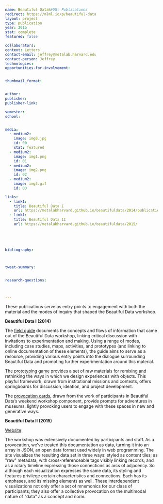 ```yaml
---
name: Beautiful Data&#58; Publications
redirect: https://mlml.io/p/beautiful-data
layout: project
type: publication
year: 2015
stat: complete
featured: false

collaborators:
context: Letters
contact-email: jeffrey@metalab.harvard.edu
contact-person: Jeffrey
technologies:
opportunities-for-involvement:


thumbnail_format:


author:
publisher:
publisher-link:

semester:
school:


media:
  - medium2:
    image: img0.jpg
    id: 00
    stat: featured
  - medium2:
    image: img1.png
    id: 01
  - medium2:
    image: img2.png
    id: 02
  - medium2:
    image: img3.gif
    id: 03

links:
  - link1: 
    title: Beautiful Data I
    url: https://metalabharvard.github.io/beautifuldata/2014/publications.html
  - link1: 
    title: Beautiful Data II
    url: https://metalabharvard.github.io/beautifuldata/2015/





bibliography:



tweet-summary:


research-questions:



---
```


These publications serve as entry points to engagement with both the material and the modes of inquiry that shaped the Beautiful Data workshop. 

**Beautiful Data I (2014)**

The [field guide](http://issuu.com/metalab4/docs/bd_field_guide) documents the concepts and flows of information that came out of the Beautiful Data workshop, linking critical discussion with invitations to experimentation and making. Using a range of modes, including case studies, maps, activities, and prototypes (and linking to online documentation of these elements), the guide aims to serve as a resource, providing various entry points into the dialogue surrounding Beautiful Data and promoting further experimentation around this material.

The [prototyping game](http://issuu.com/metalab4/docs/bd_game_cards) provides a set of raw materials for remixing and rethinking the ways in which we design experiences with objects. This playful framework, drawn from institutional missions and contexts, offers springboards for discussion, ideation, and project development.

The [provocation cards](http://issuu.com/metalab4/docs/bd_provocation_cards), drawn from the work of participants in Beautiful Data’s weekend workshop component, provide prompts for adventures in museums, lightly provoking users to engage with these spaces in new and generative ways.

**Beautiful Data II (2015)**

[Website](https://metalabharvard.github.io/beautifuldata/2015/)

The workshop was extensively documented by participants and staff. As a provocation, we’ve treated this documentation as data, turning it into an array in JSON, an open data format used widely in web programming. The site visualizes the resulting data set in three ways: styled as content tiles; as "raw" metadata, with cross-referenceable tags visibly linking records; and as a rotary timeline expressing those connections as arcs of adjacency. So although each visualization expresses the same data, its styling and features privilege certain characteristics and connections. Each has its emphases, and its missing elements as well. These interdependent visualizations not only offer a set of mnemonics for our class of participants; they also offer a collective provocation on the multimodal nature of "data" as a concept and norm.

